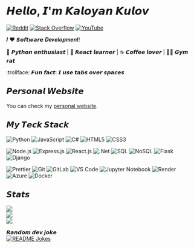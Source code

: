 # 𝙃𝙚𝙡𝙡𝙤, 𝙄'𝙢 𝙆𝙖𝙡𝙤𝙮𝙖𝙣 𝙆𝙪𝙡𝙤𝙫

[![Reddit](https://img.shields.io/badge/Reddit-%23FF4500.svg?logo=Reddit&logoColor=white)](https://reddit.com/user/__KaloyankerR) [![Stack Overflow](https://img.shields.io/badge/-Stackoverflow-FE7A16?logo=stack-overflow&logoColor=white)](https://stackoverflow.com/users/11755510) [![YouTube](https://img.shields.io/badge/YouTube-%23FF0000.svg?logo=YouTube&logoColor=white)](https://youtube.com/c/@kaloyan9301) 

𝑰 ❤️ 𝙎𝙤𝙛𝙩𝙬𝙖𝙧𝙚 𝑫𝒆𝒗𝒆𝒍𝒐𝒑𝒎𝒆𝒏𝒕!

🐍 𝙋𝙮𝙩𝙝𝙤𝙣 𝙚𝙣𝙩𝙝𝙪𝙨𝙞𝙖𝙨𝙩 | 🍎 𝙍𝙚𝙖𝙘𝙩 𝙡𝙚𝙖𝙧𝙣𝙚𝙧 | ☕️ 𝘾𝙤𝙛𝙛𝙚𝙚 𝙡𝙤𝙫𝙚𝙧 | 💪🏻 𝙂𝙮𝙢 𝙧𝙖𝙩

:trollface: 𝙁𝙪𝙣 𝙛𝙖𝙘𝙩: 𝙄 𝙪𝙨𝙚 𝙩𝙖𝙗𝙨 𝙤𝙫𝙚𝙧 𝙨𝙥𝙖𝙘𝙚𝙨


## 𝙋𝙚𝙧𝙨𝙤𝙣𝙖𝙡 𝙒𝙚𝙗𝙨𝙞𝙩𝙚
You can check my [personal website](https://kaloyan-portfolio.web.app/).

## 𝙈𝙮 𝙏𝙚𝙘𝙠 𝙎𝙩𝙖𝙘𝙠
![Python](https://img.shields.io/badge/-Python-3670A0?style=flat-square&logo=python&logoColor=ffdd54)
![JavaScript](https://img.shields.io/badge/-JavaScript-%23323330.svg?style=flat-square&logo=javascript&logoColor=%23F7DF1E)
![C#](https://img.shields.io/badge/c%23-%23239120.svg?style=flat-square&logo=c-sharp&logoColor=white)
![HTML5](https://img.shields.io/badge/-HTML5-%23E34F26.svg?style=flat-square&logo=html5&logoColor=white)
![CSS3](https://img.shields.io/badge/-CSS3-%231572B6.svg?style=flat-square&logo=css3&logoColor=white)

![Node.js](https://img.shields.io/badge/-Node.js-%23339933.svg?style=flat-square&logo=node.js&logoColor=white)
![Express.js](https://img.shields.io/badge/Express.js-%23404d59?style=flat-square&logo=express&logoColor=white)
![React.js](https://img.shields.io/badge/-React.js-%23282C34.svg?style=flat-square&logo=react&logoColor=white)
![.Net](https://img.shields.io/badge/.NET-5C2D91?style=flat-square&logo=.net&logoColor=white)
![SQL](https://img.shields.io/badge/SQL-%2307405e.svg?style=flat-square&logo=sqlite&logoColor=white)
![NoSQL](https://img.shields.io/badge/NoSQL-%230089BE.svg?style=flat-square&logo=mongodb&logoColor=white)
![Flask](https://img.shields.io/badge/flask-%23000.svg?style=flat-square&logo=flask&logoColor=white)
![Django](https://img.shields.io/badge/django-%23092E20.svg?style=flat-square&logo=django&logoColor=white)

![Prettier](https://img.shields.io/badge/-Prettier-%23F7B93E?style=flat-square&logo=prettier&logoColor=ffffff)
![Git](https://img.shields.io/badge/-Git-%23F05032?style=flat-square&logo=git&logoColor=%23ffffff)
![GitLab](https://img.shields.io/badge/-GitLab-FCA121?style=flat-square&logo=gitlab)
![VS Code](https://img.shields.io/badge/-VSCode-%23007ACC?style=flat-square&logo=visual-studio-code)
![Jupyter Notebook](https://img.shields.io/badge/Jupyter%20Notebook-%23F37626?style=flat-square&logo=jupyter&logoColor=white)
![Render](https://img.shields.io/badge/-Render-%2346E3B7?style=flat-square&logo=render&logoColor=ffffff)
![Azure](https://img.shields.io/badge/Microsoft%20Azure-%230078D4?style=flat-square&logo=microsoft-azure&logoColor=white)
![Docker](https://img.shields.io/badge/Docker-%232496ED?style=flat-square&logo=docker&logoColor=white)


## 𝙎𝙩𝙖𝙩𝙨
![](https://github-readme-stats.vercel.app/api?username=KaloyankerR&theme=dark&hide_border=false&include_all_commits=false&count_private=false)<br/>
![](https://github-readme-streak-stats.herokuapp.com/?user=KaloyankerR&theme=dark&hide_border=false)<br/>
![](https://github-readme-stats.vercel.app/api/top-langs/?username=KaloyankerR&theme=dark&hide_border=false&include_all_commits=false&count_private=false&layout=compact)

<b>𝙍𝙖𝙣𝙙𝙤𝙢 𝙙𝙚𝙫 𝙟𝙤𝙠𝙚</b><br>
<a href="https://readme-jokes.vercel.app"><img align="center" src="https://readme-jokes.vercel.app/api?bgColor=%23073b4c&textColor=%2306d6a0&aColor=%2306d6a0&borderColor=%2306d6a0" alt="README Jokes"></a>
